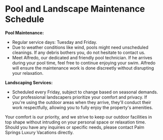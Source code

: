 # Pool and Landscape Maintenance Schedule

**Pool Maintenance:**

- Regular service days: Tuesday and Friday.
- Due to weather conditions like wind, pools might need unscheduled cleanings. If any debris bothers you, do not hesitate to contact us.
- Meet Alfredo, our dedicated and friendly pool technician. If he arrives during your pool time, feel free to continue enjoying your swim. Alfredo will ensure the maintenance work is done discreetly without disrupting your relaxation.

**Landscaping Services:**

- Scheduled every Friday, subject to change based on seasonal demands.
- Our professional landscapers prioritize your comfort and privacy. If you're using the outdoor areas when they arrive, they'll conduct their work respectfully, allowing you to fully enjoy the property's amenities.

Your comfort is our priority, and we strive to keep our outdoor facilities in top shape without intruding on your personal space or relaxation time. Should you have any inquiries or specific needs, please contact Palm Springs Luxury Vacations directly.

